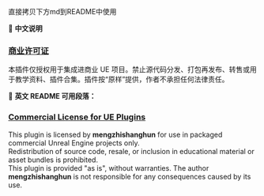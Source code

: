 直接拷贝下方md到README中使用

📌 **中文说明**  

### [商业许可证](./LICENSE)
本插件仅授权用于集成进商业 UE 项目。禁止源代码分发、打包再发布、转售或用于教学资料、插件合集。插件按“原样”提供，作者不承担任何法律责任。

📄 **英文 README 可用段落：**

### [Commercial License for UE Plugins](./LICENSE)

This plugin is licensed by **mengzhishanghun** for use in packaged commercial Unreal Engine projects only.  
Redistribution of source code, resale, or inclusion in educational material or asset bundles is prohibited.  
This plugin is provided "as is", without warranties. The author **mengzhishanghun** is not responsible for any consequences caused by its use.